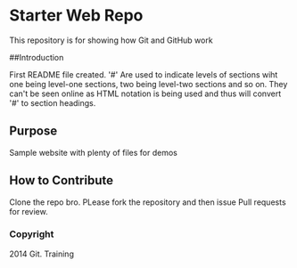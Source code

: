 # Starter Web Repo

This repository is for showing how Git and GitHub work

##Introduction

First README file created. '#' Are used to indicate levels of sections wiht one being level-one sections, two being level-two sections and so on. They can't be seen online as HTML notation is being used and thus will convert '#' to section headings.

## Purpose

Sample website with plenty of files for demos

## How to Contribute

Clone the repo bro.
PLease fork the repository and then issue Pull requests for review.

### Copyright

2014 Git. Training
